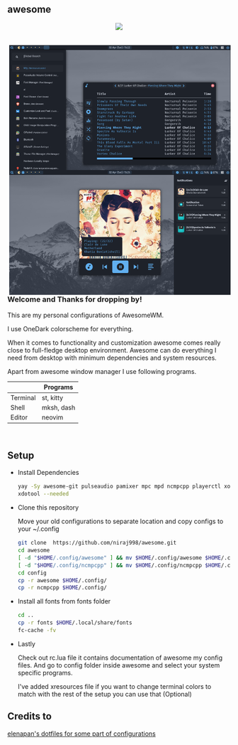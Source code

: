 ## awesome
<div align="center">
    <img src="https://awesomewm.org/images/awesome-logo.svg">
</div>

<br>

<p align="center">
	<img src=".assets/Screenshot.png" align="right" width="500px">
</p>

### Welcome and Thanks for dropping by!
This are my personal configurations of AwesomeWM.

I use OneDark colorscheme for everything.

When it comes to functionality and customization awesome comes really close to full-fledge desktop environment.
Awesome can do everything I need from desktop with minimum dependencies and system resources.

Apart from awesome window manager I use following programs.

|            | Programs           |
| ---------- | ------------------ |
| Terminal   | st, kitty          |
| Shell      | mksh, dash         |
| Editor     | neovim             |

<br>

## Setup

- Install Dependencies
  ```sh
  yay -Sy awesome-git pulseaudio pamixer mpc mpd ncmpcpp playerctl xorg-xbacklight \
  xdotool --needed
  ```
- Clone this repository

   Move your old configurations to separate location and copy configs to your ~/.config

    ```sh
   git clone  https://github.com/niraj998/awesome.git
   cd awesome
   [ -d "$HOME/.config/awesome" ] && mv $HOME/.config/awesome $HOME/.config/Bkpawesome
   [ -d "$HOME/.config/ncmpcpp" ] && mv $HOME/.config/ncmpcpp $HOME/.config/Bkpncmpcpp
   cd config
   cp -r awesome $HOME/.config/
   cp -r ncmpcpp $HOME/.config/
  ```
- Install all fonts from fonts folder
    ```sh
    cd ..
    cp -r fonts $HOME/.local/share/fonts
    fc-cache -fv
    ```
- Lastly

  Check out rc.lua file it contains documentation of awesome my config files. And go to config folder inside awesome and select your system specific programs.

  I've added xresources file if you want to change terminal colors to match with the rest of the setup you can use that (Optional)



## Credits to
  [elenapan's dotfiles for some part of configurations](https://github.com/elenapan/dotfiles)

